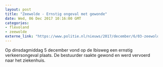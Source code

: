 ```yaml
---
layout: post
title: "Zeewolde - Ernstig ongeval met gewonde"
date: Wed, 06 Dec 2017 10:16:00 GMT
categories: 
- flevoland 
- zeewolde 
externe_link: "https://www.politie.nl/nieuws/2017/december/6/03-zeewolde-ernstig-ongeval-met-gewonde.html"
---
```


Op dinsdagmiddag 5 december vond op de Ibisweg een ernstig verkeersongeval plaats. De bestuurder raakte gewond en werd vervoerd naar het ziekenhuis.
